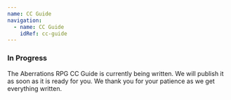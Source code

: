 ```yaml
---
name: CC Guide
navigation:
  - name: CC Guide
    idRef: cc-guide
---
```


### In Progress

The Aberrations RPG CC Guide is currently being written. We will publish it as soon as it is ready for you. We thank you for your patience as we get everything written.
